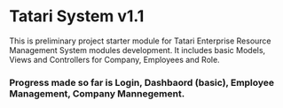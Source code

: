 # Tatari System v1.1

This is preliminary project starter module for Tatari Enterprise Resource Management System modules development.
It includes basic Models, Views and Controllers for Company, Employees and Role.

### Progress made so far is Login, Dashbaord (basic), Employee Management, Company Mannegement.

